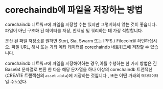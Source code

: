 <!---
Copyright © 2020 Interplanetary Database Association e.V.,
corechaindb and IPDB software contributors.
SPDX-License-Identifier: (Apache-2.0 AND CC-BY-4.0)
Code is Apache-2.0 and docs are CC-BY-4.0
--->

# corechaindb에 파일을 저장하는 방법

corechaindb 네트워크에 파일을 저장할 수는 있지만 그렇게하지 않는 것이 좋습니다. 파일이 아닌 구조화 된 데이터를 저장, 인덱싱 및 쿼리하는 데 가장 적합합니다.

분산 된 파일 저장소를 원하면 Storj, Sia, Swarm 또는 IPFS / Filecoin을 확인하십시오. 파일 URL, 해시 또는 기타 메타 데이터를 corechaindb 네트워크에 저장할 수 있습니다.

corechaindb 네트워크에 파일을 저장해야하는 경우,이를 수행하는 한 가지 방법은 긴 Base64 문자열로 변환 한 다음 해당 문자열을 하나 이상의 corechaindb 트랜잭션 (CREATE 트랜잭션의 `asset.data`)에 저장하는 것입니다 , 또는 어떤 거래의 `메타데이터` 일 수도있다.
